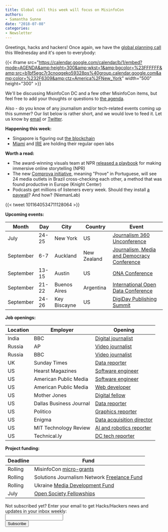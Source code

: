 ```yaml
---
title: Global call this week will focus on MisinfoCon
authors:
- Samantha Sunne
date: "2018-07-08"
categories:
- Newsletter
---
```


Greetings, hacks and hackers! Once again, we have the [global planning call](https://hackshackers.com/resources/global-open-call/) this Wednesday and it's open to everybody:

{{< iframe src="https://calendar.google.com/calendar/b/1/embed?mode=AGENDA&amp;height=300&amp;wkst=1&amp;bgcolor=%23FFFFFF&amp;src=b1bf5egc7r3cnoqgeko59328ps%40group.calendar.google.com&amp;color=%232F6309&amp;ctz=America%2FNew_York" width="500" height="300" >}}

We'll be discussing MisinfoCon DC and a few other MisinfoCon items, but feel free to add your thoughts or questions to [the agenda](https://docs.google.com/document/d/1KtsWrrStnimnM7_h43Vk3CgTff6d7TipDuTmSG_KDWQ/edit?usp=sharing).

Also - do you know of any journalism and/or tech-related events coming up this summer? Our list below is rather short, and we would love to feed it. Let us know by [email](mailto:samanthasunne@gmail.com) or [Twitter](https://twitter.com/hackshackers?lang=en).

**Happening this week:**

* Singapore is figuring out [the blockchain](https://www.meetup.com/Hacks-Hackers-Singapore/events/252498796/)
* [Miami](http://www.meetup.com/Hacks-Hackers-Miami/) and [IRE](http://www.meetup.com/hackshackersIRE/) are holding their regular open labs

**Worth a read:**

* The award-winning visuals team at NPR [released a playbook](http://training.npr.org/digital/take-our-playbook-nprs-guide-to-building-immersive-storytelling-projects/?utm_source=API+Need+to+Know+newsletter&utm_campaign=75c5f80b61-EMAIL_CAMPAIGN_2018_06_27_11_57&utm_medium=email&utm_term=0_e3bf78af04-75c5f80b61-45825441) for making immersive online storytelling (NPR)
* The new [Comprova initiative](https://knightcenter.utexas.edu/blog/00-19902-24-brazilian-media-outlets-will-fact-check-viral-content-ahead-elections-part-new-comp), meaning "Prove" in Portuguese, will see 24 media outlets in Brazil cross-checking each other, a method that was found productive in Europe (Knight Center)
* Podcasts get millions of listeners every week. Should they install [a paywall](http://www.niemanlab.org/2018/07/enough-with-the-netflix-for-audio-podcast-companies-should-take-a-cue-from-meditation-apps-instead/)? And how? (NiemanLab)

{{< tweet 1011640534711128064 >}}

**Upcoming events:**

| Month | Day | City | Country | Event |
| ----- | --- | ---- | ------- | ----- |
July | 24-25 | New York | US | [Journalism 360 Unconference](https://www.eventbrite.com/e/journalism-360-unconference-tickets-45516049730)
September | 6-7 | Auckland | New Zealand | [Journalism, Media and Democracy Conference](http://www.aut.ac.nz/study-at-aut/study-areas/communications/research/journalism,-media-and-democracy-research-centre/conferences)
September | 13-15 | Austin | US | [ONA Conference](https://ona18.journalists.org/)
September | 21-22 | Buenos Aires | Argentina | [International Open Data Conference](https://twitter.com/search?q=%23IODC18&src=typd)
September |  24-26 | Key Biscayne | US | [DigiDay Publishing Summit](https://digiday.com/event/2018-september-digiday-publishing-summit/)

**Job openings:**

| Location | Employer | Opening |
| -------- | -------- | ------- |
India | BBC | [Digital journalist](https://press.us12.list-manage.com/track/click?u=9c6c789dfe911a7c7977528db&id=63285d8280&e=a5e52023bb)
Russia | AP | [Video journalist](https://press.us12.list-manage.com/track/click?u=9c6c789dfe911a7c7977528db&id=435e15282b&e=a5e52023bb)
Russia | BBC | [Video journalist](https://hackpack.press/feed/snap/6499)
UK | Sunday Times | [Data reporter](https://newscareers.broadbeantech.com/jobs/view/3240.html)
US | Hearst Magazines | [Software engineer](https://hearst.referrals.selectminds.com/jobs/software-engineer-3337)
US | American Public Media | [Software engineer](https://americanpublicmedia.applicantpro.com/jobs/826361.html)
US | American Public Media | [Web developer](https://americanpublicmedia.applicantpro.com/jobs/822961.html)
US | Mother Jones | [Digital fellow](https://www.motherjones.com/jobs/fellowships/#digital)
US | Dallas Business Journal | [Data reporter](http://talkingbiznews.com/biz-news-help-wanted/dallas-business-journal-seeks-a-data-reporter/)
US | Politico | [Graphics reporter](https://recruiting.ultipro.com/PER1013PCLL/JobBoard/b972ff6a-41b7-4e97-9c71-273c2595c77d/OpportunityDetail?opportunityId=0d3cfe8f-39a0-4b92-b6b5-42825bbd6486)
US | Enigma | [Data acquisition director](https://www.enigma.com/careers/director-data-acquisition-strategy)
US | MIT Technology Review | [AI and robotics reporter](https://www.technologyreview.com/careers/job/ai-and-robotics-reporter/)
US | Technical.ly | [DC tech reporter](https://technical.ly/job/dc-tech-reporter-technical-ly/) 

**Project funding:**

| Deadline | Fund |
| -------- | ---- |
Rolling | MisinfoCon [micro-grants](https://docs.google.com/forms/d/e/1FAIpQLScyX13mJU0DLUaoAFijjClCOUbzKrdqfFR2gMwv0eXVKJYXyQ/viewform?c=0&w=1)
Rolling | Solutions Journalism Network [Freelance Fund](https://thewholestory.solutionsjournalism.org/now-offering-travel-funds-for-freelancers-857c49f9b395)
Rolling | Ukraine [Media Development Fund](http://ijnet.org/en/opportunities/media-development-grants-available-ukraine)
July | [Open Society Fellowships](http://ijnet.org/en/opportunities/open-society-fellowship-open-worldwide)

<div id="mc_embed_signup"><form id="mc-embedded-subscribe-form" class="validate" action="//hackshackers.us1.list-manage.com/subscribe/post?u=c56f2e53d5ed6ef87f8aaa75c&amp;id=fb2bc6f10b" method="post" name="mc-embedded-subscribe-form" novalidate="" target="_blank">

<div id="mc_embed_signup_scroll">

<div class="mc-field-group"><label for="mce-EMAIL">Not subscribed yet? Enter your email to get Hacks/Hackers news and updates in your inbox weekly:  </label></div>

<div class="mc-field-group"><input id="mce-EMAIL" class="required email" name="EMAIL" type="email" value="" /></div>

<!-- real people should not fill this in and expect good things - do not remove this or risk form bot signups-->

<div style="position: absolute; left: -5000px;"><input tabindex="-1" name="b_c56f2e53d5ed6ef87f8aaa75c_fb2bc6f10b" type="text" value="" /></div>

<div class="clear"><input id="mc-embedded-subscribe" class="button" name="subscribe" type="submit" value="Subscribe" /></div>

</div>

</form></div>

<!--End mc_embed_signup-->

<meta name="twitter:card" content="summary">

<meta name="twitter:image:src" content="https://hackshackers.com/content-images/about/hackshackers_logomark.png">


